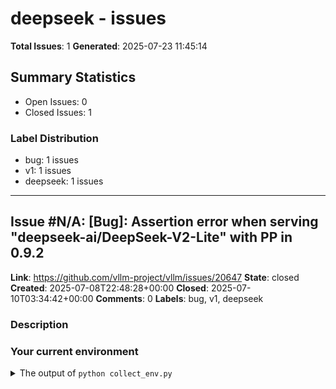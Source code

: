 # deepseek - issues

**Total Issues**: 1
**Generated**: 2025-07-23 11:45:14

## Summary Statistics

- Open Issues: 0
- Closed Issues: 1

### Label Distribution

- bug: 1 issues
- v1: 1 issues
- deepseek: 1 issues

---

## Issue #N/A: [Bug]: Assertion error when serving "deepseek-ai/DeepSeek-V2-Lite" with PP in 0.9.2

**Link**: https://github.com/vllm-project/vllm/issues/20647
**State**: closed
**Created**: 2025-07-08T22:48:28+00:00
**Closed**: 2025-07-10T03:34:42+00:00
**Comments**: 0
**Labels**: bug, v1, deepseek

### Description

### Your current environment

<details>
<summary>The output of <code>python collect_env.py</code></summary>

```text
==============================
        System Info
==============================
OS                           : Ubuntu 22.04.5 LTS (x86_64)
GCC version                  : (Ubuntu 11.4.0-1ubuntu1~22.04) 11.4.0
Clang version                : Could not collect
CMake version                : Could not collect
Libc version                 : glibc-2.35

==============================
       PyTorch Info
==============================
PyTorch version              : 2.7.0+cu128
Is debug build               : False
CUDA used to build PyTorch   : 12.8
ROCM used to build PyTorch   : N/A

==============================
      Python Environment
==============================
Python version               : 3.11.11 | packaged by conda-forge | (main, Mar  3 2025, 20:43:55) [GCC 13.3.0] (64-bit runtime)
Python platform              : Linux-6.5.0-1024-aws-x86_64-with-glibc2.35

=========

[... truncated for brevity ...]

---

